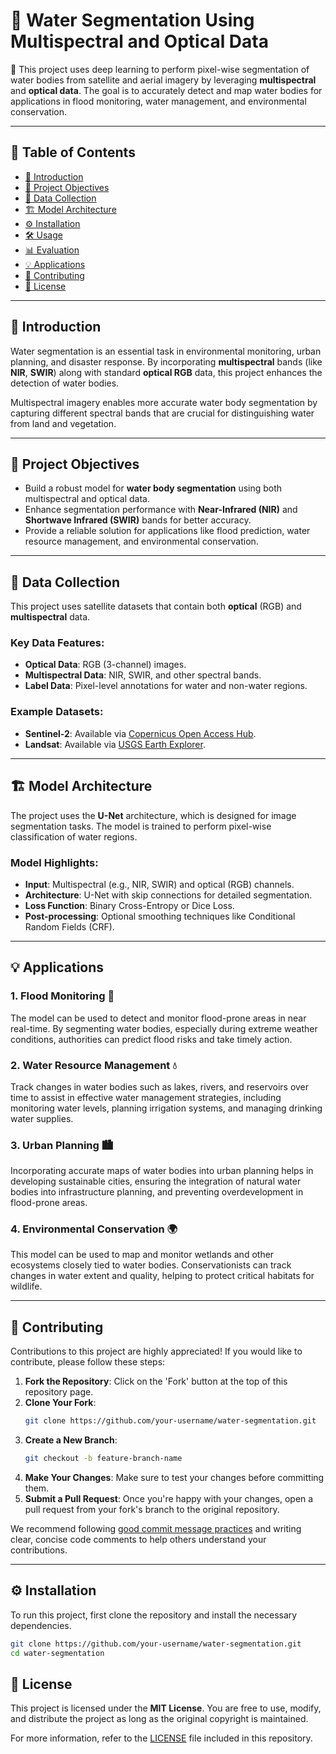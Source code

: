 # 🌊 Water Segmentation Using Multispectral and Optical Data

🚀 This project uses deep learning to perform pixel-wise segmentation of water bodies from satellite and aerial imagery by leveraging **multispectral** and **optical data**. The goal is to accurately detect and map water bodies for applications in flood monitoring, water management, and environmental conservation.

---

## 📑 Table of Contents

- [🌟 Introduction](#-introduction)
- [🎯 Project Objectives](#-project-objectives)
- [📡 Data Collection](#-data-collection)
- [🏗 Model Architecture](#-model-architecture)
- [⚙️ Installation](#️-installation)
- [🛠️ Usage](#️-usage)
- [📊 Evaluation](#-evaluation)
- [💡 Applications](#-applications)
- [🤝 Contributing](#-contributing)
- [📜 License](#-license)

---

## 🌟 Introduction

Water segmentation is an essential task in environmental monitoring, urban planning, and disaster response. By incorporating **multispectral** bands (like **NIR**, **SWIR**) along with standard **optical RGB** data, this project enhances the detection of water bodies.

Multispectral imagery enables more accurate water body segmentation by capturing different spectral bands that are crucial for distinguishing water from land and vegetation.

---

## 🎯 Project Objectives

- Build a robust model for **water body segmentation** using both multispectral and optical data.
- Enhance segmentation performance with **Near-Infrared (NIR)** and **Shortwave Infrared (SWIR)** bands for better accuracy.
- Provide a reliable solution for applications like flood prediction, water resource management, and environmental conservation.

---

## 📡 Data Collection

This project uses satellite datasets that contain both **optical** (RGB) and **multispectral** data.

### Key Data Features:
- **Optical Data**: RGB (3-channel) images.
- **Multispectral Data**: NIR, SWIR, and other spectral bands.
- **Label Data**: Pixel-level annotations for water and non-water regions.

### Example Datasets:
- **Sentinel-2**: Available via [Copernicus Open Access Hub](https://scihub.copernicus.eu/).
- **Landsat**: Available via [USGS Earth Explorer](https://earthexplorer.usgs.gov/).

---

## 🏗 Model Architecture

The project uses the **U-Net** architecture, which is designed for image segmentation tasks. The model is trained to perform pixel-wise classification of water regions.

### Model Highlights:
- **Input**: Multispectral (e.g., NIR, SWIR) and optical (RGB) channels.
- **Architecture**: U-Net with skip connections for detailed segmentation.
- **Loss Function**: Binary Cross-Entropy or Dice Loss.
- **Post-processing**: Optional smoothing techniques like Conditional Random Fields (CRF).

---
## 💡 Applications

### 1. **Flood Monitoring** 🌊
The model can be used to detect and monitor flood-prone areas in near real-time. By segmenting water bodies, especially during extreme weather conditions, authorities can predict flood risks and take timely action.

### 2. **Water Resource Management** 💧
Track changes in water bodies such as lakes, rivers, and reservoirs over time to assist in effective water management strategies, including monitoring water levels, planning irrigation systems, and managing drinking water supplies.

### 3. **Urban Planning** 🏙
Incorporating accurate maps of water bodies into urban planning helps in developing sustainable cities, ensuring the integration of natural water bodies into infrastructure planning, and preventing overdevelopment in flood-prone areas.

### 4. **Environmental Conservation** 🌍
This model can be used to map and monitor wetlands and other ecosystems closely tied to water bodies. Conservationists can track changes in water extent and quality, helping to protect critical habitats for wildlife.

---

## 🤝 Contributing

Contributions to this project are highly appreciated! If you would like to contribute, please follow these steps:

1. **Fork the Repository**: Click on the 'Fork' button at the top of this repository page.
2. **Clone Your Fork**: 
    ```bash
    git clone https://github.com/your-username/water-segmentation.git
    ```
3. **Create a New Branch**: 
    ```bash
    git checkout -b feature-branch-name
    ```
4. **Make Your Changes**: Make sure to test your changes before committing them.
5. **Submit a Pull Request**: Once you're happy with your changes, open a pull request from your fork's branch to the original repository.

We recommend following [good commit message practices](https://chris.beams.io/posts/git-commit/) and writing clear, concise code comments to help others understand your contributions.

---

## ⚙️ Installation

To run this project, first clone the repository and install the necessary dependencies.

```bash
git clone https://github.com/your-username/water-segmentation.git
cd water-segmentation
```
## 📜 License

This project is licensed under the **MIT License**. You are free to use, modify, and distribute the project as long as the original copyright is maintained. 

For more information, refer to the [LICENSE](LICENSE) file included in this repository.
